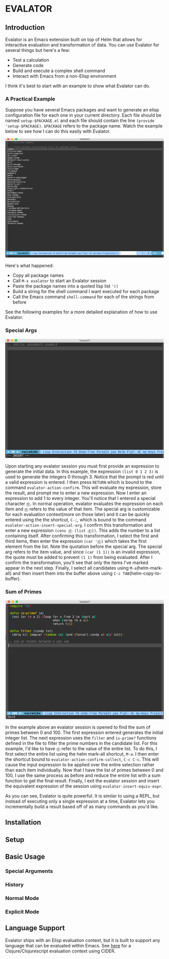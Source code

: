 # EVALATOR #

## Introduction ##

Evalator is an Emacs extension built on top of Helm that allows for interactive evaluation and transformation of data.  You can use Evalator for several things but here's a few:

* Test a calculation
* Generate code
* Build and execute a complex shell command
* Interact with Emacs from a non-Elisp environment

I think it's best to start with an example to show what Evalator can do.

### A Practical Example ###
Suppose you have several Emacs packages and want to generate an elisp configuration file for each one in your current directory.  Each file should be named ```setup-$PACKAGE.el``` and each file should contain the line ```(provide 'setup-$PACKAGE)```. ```$PACKAGE``` refers to the package name.  Watch the example below to see how I can do this easily with Evalator.

![a-practical-example](example-gifs/practical.gif)

Here's what happened:
* Copy all package names
* Call ```M-x evalator``` to start an Evalator session
* Paste the package names into a quoted lisp list ```'()```
* Build a string for the shell command I want executed for each package
* Call the Emacs command ```shell-command``` for each of the strings from before

See the following examples for a more detailed explanation of how to use Evalator. 

### Special Args ###
![special-args-example](example-gifs/special-args.gif)

Upon starting any evalator session you must first provide an expression to generate the initial data.  In this example, the expression ```(list 0 1 2 3)``` is used to generate the integers 0 through 3.  Notice that the prompt is red until a valid expression is entered.  I then press ```RETURN``` which is bound to the command ```evalator-action-confirm```.  This will evaluate my expression, store the result, and prompt me to enter a new expression.  Now I enter an expression to add 1 to every integer.  You'll notice that I entered a special character ```Ⓔ```.  In normal operation, evalator evaluates the expression on each item and ```Ⓔ``` refers to the value of that item.  The special arg is customizable for each evaluation context(more on those later) and it can be quickly entered using the the shortcut, ```C-;```, which is bound to the command ```evalator-action-insert-special-arg```.  I confirm this transformation and enter a new expression ```(cons Ⓔ (list Ⓔ))```.  This adds the number to a list containing itself.  After confirming this transformation,  I select the first and third items, then enter the expression ```(car 'Ⓔ)``` which takes the first element from the list.  Note the quotation before the special arg.  The special arg refers to the item value, and since ```(car (1 1))``` is an invalid expression, the quote must be added to prevent ```(1 1)``` from being evaluated.  After I confirm the transformation, you'll see that only the items I've marked appear in the next step.  Finally,  I select all candidates using ```M-a```(helm-mark-all) and then insert them into the buffer above using ```C-c TAB```(helm-copy-to-buffer).

### Sum of Primes ###
![prime-example](example-gifs/primes.gif)

In the example above an evalator session is opened to find the sum of primes between 0 and 100.  The first expression entered generates the initial integer list.  The next expression uses the ```filter``` and ```is-prime?``` functions defined in the file to filter the prime numbers in the candidate list.  For this example, I'd like to have ```Ⓔ``` refer to the value of the entire list.  To do this, I first select the entire list using the helm mark-all shortcut, ```M-a```.  I then enter the shortcut bound to ```evalator-action-confirm-collect```, ```C-c C-c```.  This will cause the input expression to be applied over the entire selection rather than each item individually.  Now that I have the list of primes between 0 and 100, I use the same process as before and reduce the entire list with a sum function to get the final result.  Finally, I exit the evalator session and insert the equivalent expression of the session using ```evalator-insert-equiv-expr```.

As you can see, Evalator is quite powerful.  It is similar to using a REPL, but instead of executing only a single expression at a time, Evalator lets you incrementally build a result based off of as many commands as you'd like.

## Installation ##
## Setup ##
## Basic Usage ##
### Special Arguments ###
### History ###
### Normal Mode ###
### Explicit Mode ###
## Language Support ##
Evalator ships with an Elisp evaluation context, but it is built to support any language that can be evaluated within Emacs.  See [here](https://github.com/seanirby/evalator-context-cider) for a Clojure/Clojurescript evaluation context using CIDER.

